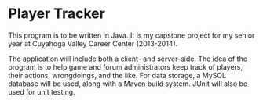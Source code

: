 Player Tracker
==============
This program is to be written in Java. It is my capstone project for my senior year at Cuyahoga Valley Career Center (2013-2014).

The application will include both a client- and server-side. The idea of the program is to help game and forum administrators keep track of players, their actions, wrongdoings, and the like. For data storage, a MySQL database will be used, along with a Maven build system. JUnit will also be used for unit testing.
